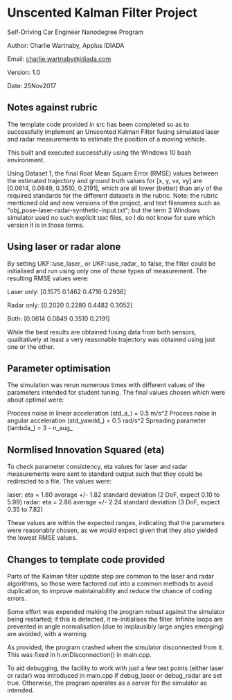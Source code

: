 # Unscented Kalman Filter Project

Self-Driving Car Engineer Nanodegree Program

Author: Charlie Wartnaby, Applus IDIADA

Email: charlie.wartnaby@idiada.com

Version: 1.0

Date: 25Nov2017

## Notes against rubric

The template code provided in src has been completed so as to successfully implement
an Unscented Kalman Filter fusing simulated laser and radar measurements to estimate the position
of a moving vehicle.

This built and executed successfully using the Windows 10 bash environment.

Using Dataset 1, the final Root Mean Square Error (RMSE) values between the estimated
trajectory and ground truth values for [x, y, vx, vy] are [0.0614, 0.0849, 0.3510, 0.2191],
which are all lower (better) than any of the required standards for the different datasets
in the rubric. Note: the rubric mentioned old and new versions of the project, and text filenames
such as "obj_pose-laser-radar-synthetic-input.txt"; but the term 2 Windows simulator used
no such explicit text files, so I do not know for sure which version it is in those terms.

## Using laser or radar alone

By setting UKF::use_laser_ or UKF::use_radar_ to false, the filter could be initialised and
run using only one of those types of measurement. The resulting RMSE values were:

Laser only: [0.1575	0.1462	0.4716	0.2936]

Radar only: [0.2020	0.2280	0.4482	0.3052]

Both:       [0.0614	0.0849	0.3510	0.2191]

While the best results are obtained fusing data from both sensors, qualitatively at least
a very reasonable trajectory was obtained using just one or the other.

## Parameter optimisation

The simulation was rerun numerous times with different values of the parameters intended
for student tuning. The final values chosen which were about optimal were:

Process noise in linear acceleration (std_a_) = 0.5 m/s^2
Process noise in angular acceleration (std_yawdd_) = 0.5 rad/s^2
Spreading parameter (lambda_) = 3 - n_aug_

## Normlised Innovation Squared (eta)

To check parameter consistency, eta values for laser and radar measurements were sent
to standard output such that they could be redirected to a file. The values were:

laser: eta = 1.80 average +/- 1.82 standard deviation (2 DoF, expect 0.10 to 5.99)
radar: eta = 2.86 average +/- 2.24 standard deviation (3 DoF, expect 0.35 to 7.82)

These values are within the expected ranges, indicating that the parameters were
reasonably chosen, as we would expect given that they also yielded the lowest
RMSE values.

## Changes to template code provided

Parts of the Kalman filter update step are common to the laser and radar algorithms,
so those were factored out into a common methods to avoid duplication, to improve
maintainability and reduce the chance of coding errors.

Some effort was expended making the program robust against the simulator being
restarted; if this is detected, it re-initialises the filter. Infinite loops are
prevented in angle normalisation (due to implausibly large angles emerging)
are avoided, with a warning.

As provided, the program crashed when the simulator disconnected from it. This
was fixed in  h.onDisconnection() in main.cpp.

To aid debugging, the facility to work with just a few test points (either laser or radar)
was introduced in main.cpp if debug_laser or debug_radar are set true. Otherwise, the
program operates as a server for the simulator as intended.
